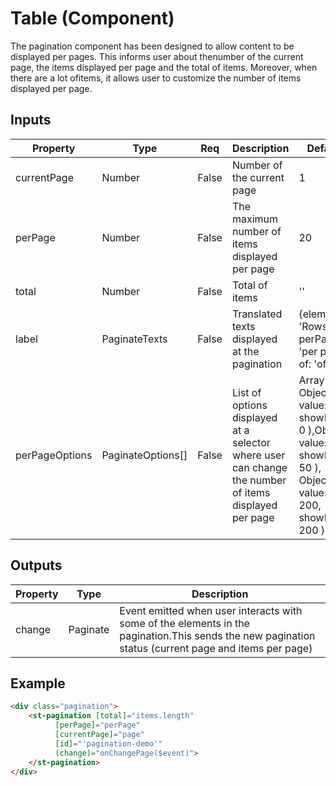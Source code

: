 # Table (Component)

   The pagination component has been designed to allow content to be displayed per pages. This informs user about thenumber of the current page, the items displayed per page and the total of items. Moreover, when there are a lot ofitems, it allows user to customize the number of items displayed per page.

## Inputs

| Property       | Type              | Req   | Description                                                                                          | Default                                                                                                         |
| -------------- | ----------------- | ----- | ---------------------------------------------------------------------------------------------------- | --------------------------------------------------------------------------------------------------------------- |
| currentPage    | Number            | False | Number of the current page                                                                           | 1                                                                                                               |
| perPage        | Number            | False | The maximum number of items displayed per page                                                       | 20                                                                                                              |
| total          | Number            | False | Total of items                                                                                       | ''                                                                                                              |
| label          | PaginateTexts     | False | Translated texts displayed at the pagination                                                         | {element: 'Rows', perPage: 'per page', of: 'of'}                                                                |
| perPageOptions | PaginateOptions[] | False | List of options displayed at a selector where user can change the number of items displayed per page | Array( Object( value: 20, showFrom: 0 ),Object( value: 50, showFrom: 50 ), Object( value: 200, showFrom: 200 )) |

## Outputs

| Property | Type     | Description                                                                                                                                          |
| -------- | -------- | ---------------------------------------------------------------------------------------------------------------------------------------------------- |
| change   | Paginate | Event emitted when user interacts with some of the elements in the pagination.This sends the new pagination status (current page and items per page) |

## Example


```html
<div class="pagination">
    <st-pagination [total]="items.length"
          [perPage]="perPage"
          [currentPage]="page"
          [id]="'pagination-demo'"
          (change)="onChangePage($event)">
    </st-pagination>
</div>
```

